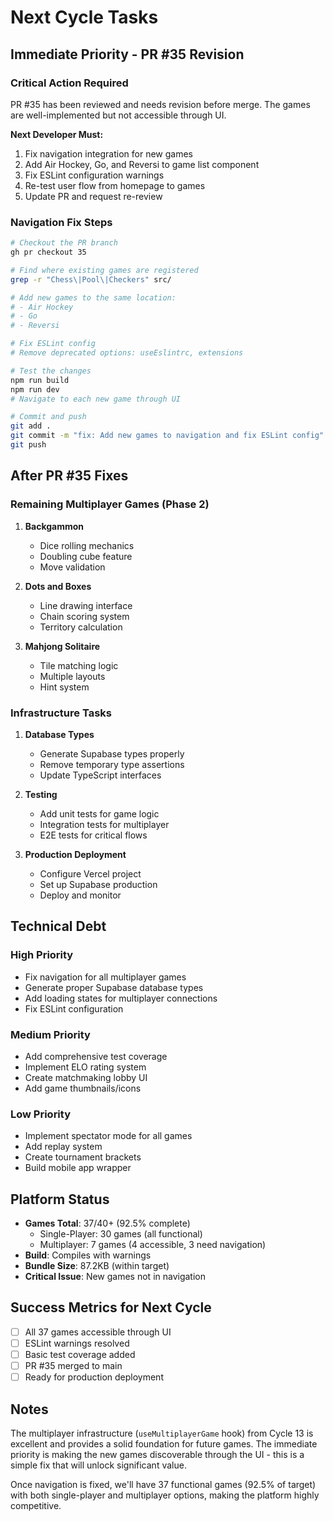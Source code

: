 # Next Cycle Tasks

## Immediate Priority - PR #35 Revision

### Critical Action Required
PR #35 has been reviewed and needs revision before merge. The games are well-implemented but not accessible through UI.

**Next Developer Must:**
1. Fix navigation integration for new games
2. Add Air Hockey, Go, and Reversi to game list component
3. Fix ESLint configuration warnings
4. Re-test user flow from homepage to games
5. Update PR and request re-review

### Navigation Fix Steps
```bash
# Checkout the PR branch
gh pr checkout 35

# Find where existing games are registered
grep -r "Chess\|Pool\|Checkers" src/

# Add new games to the same location:
# - Air Hockey
# - Go 
# - Reversi

# Fix ESLint config
# Remove deprecated options: useEslintrc, extensions

# Test the changes
npm run build
npm run dev
# Navigate to each new game through UI

# Commit and push
git add .
git commit -m "fix: Add new games to navigation and fix ESLint config"
git push
```

## After PR #35 Fixes

### Remaining Multiplayer Games (Phase 2)
1. **Backgammon**
   - Dice rolling mechanics
   - Doubling cube feature
   - Move validation

2. **Dots and Boxes**
   - Line drawing interface
   - Chain scoring system
   - Territory calculation

3. **Mahjong Solitaire**
   - Tile matching logic
   - Multiple layouts
   - Hint system

### Infrastructure Tasks
1. **Database Types**
   - Generate Supabase types properly
   - Remove temporary type assertions
   - Update TypeScript interfaces

2. **Testing**
   - Add unit tests for game logic
   - Integration tests for multiplayer
   - E2E tests for critical flows

3. **Production Deployment**
   - Configure Vercel project
   - Set up Supabase production
   - Deploy and monitor

## Technical Debt

### High Priority
- Fix navigation for all multiplayer games
- Generate proper Supabase database types
- Add loading states for multiplayer connections
- Fix ESLint configuration

### Medium Priority
- Add comprehensive test coverage
- Implement ELO rating system
- Create matchmaking lobby UI
- Add game thumbnails/icons

### Low Priority
- Implement spectator mode for all games
- Add replay system
- Create tournament brackets
- Build mobile app wrapper

## Platform Status
- **Games Total**: 37/40+ (92.5% complete)
  - Single-Player: 30 games (all functional)
  - Multiplayer: 7 games (4 accessible, 3 need navigation)
- **Build**: Compiles with warnings
- **Bundle Size**: 87.2KB (within target)
- **Critical Issue**: New games not in navigation

## Success Metrics for Next Cycle
- [ ] All 37 games accessible through UI
- [ ] ESLint warnings resolved
- [ ] Basic test coverage added
- [ ] PR #35 merged to main
- [ ] Ready for production deployment

## Notes
The multiplayer infrastructure (`useMultiplayerGame` hook) from Cycle 13 is excellent and provides a solid foundation for future games. The immediate priority is making the new games discoverable through the UI - this is a simple fix that will unlock significant value.

Once navigation is fixed, we'll have 37 functional games (92.5% of target) with both single-player and multiplayer options, making the platform highly competitive.